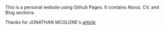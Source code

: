 <p>This is a personal website using Github Pages. It contains About, CV, and Blog sections. </p>
<p>Thanks for JONATHAN MCGLONE's <a href="http://jmcglone.com/guides/github-pages/">article</a></p>
